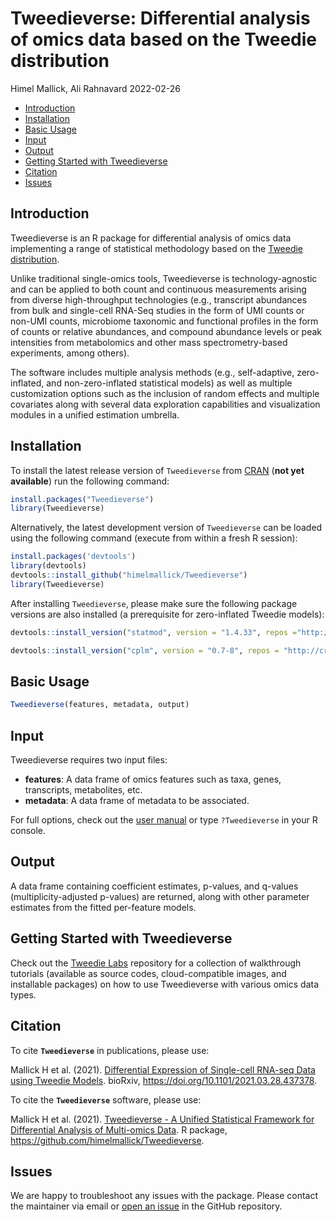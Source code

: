Tweedieverse: Differential analysis of omics data based on the Tweedie distribution
================
Himel Mallick, Ali Rahnavard
2022-02-26

-   [Introduction](#introduction)
-   [Installation](#installation)
-   [Basic Usage](#basic-usage)
-   [Input](#input)
-   [Output](#output)
-   [Getting Started with Tweedieverse](#getting-started-with-tweedieverse)
-   [Citation](#citation)
-   [Issues](#issues)

<!-- Himel Mallick -->
<!-- 2021-03-03 <img src="docs/logo.jpg" align="right" width="365px"/> -->
Introduction
------------

Tweedieverse is an R package for differential analysis of omics data implementing a range of statistical methodology based on the [Tweedie distribution](https://en.wikipedia.org/wiki/Tweedie_distribution).

Unlike traditional single-omics tools, Tweedieverse is technology-agnostic and can be applied to both count and continuous measurements arising from diverse high-throughput technologies (e.g., transcript abundances from bulk and single-cell RNA-Seq studies in the form of UMI counts or non-UMI counts, microbiome taxonomic and functional profiles in the form of counts or relative abundances, and compound abundance levels or peak intensities from metabolomics and other mass spectrometry-based experiments, among others).

The software includes multiple analysis methods (e.g., self-adaptive, zero-inflated, and non-zero-inflated statistical models) as well as multiple customization options such as the inclusion of random effects and multiple covariates along with several data exploration capabilities and visualization modules in a unified estimation umbrella.

Installation
------------

To install the latest release version of `Tweedieverse` from [CRAN](https://cran.r-project.org/) (**not yet available**) run the following command:

``` r
install.packages("Tweedieverse")
library(Tweedieverse)
```

Alternatively, the latest development version of `Tweedieverse` can be loaded using the following command (execute from within a fresh R session):

``` r
install.packages('devtools')
library(devtools)
devtools::install_github("himelmallick/Tweedieverse")
library(Tweedieverse)
```

After installing `Tweedieverse`, please make sure the following package versions are also installed (a prerequisite for zero-inflated Tweedie models):

``` r
devtools::install_version("statmod", version = "1.4.33", repos ="http://cran.us.r-project.org")
```

``` r
devtools::install_version("cplm", version = "0.7-8", repos = "http://cran.us.r-project.org")
```

Basic Usage
-----------

``` r
Tweedieverse(features, metadata, output)
```

Input
-----

Tweedieverse requires two input files:

-   **features**: A data frame of omics features such as taxa, genes, transcripts, metabolites, etc.
-   **metadata**: A data frame of metadata to be associated.

For full options, check out the [user manual](https://github.com/himelmallick/Tweedieverse/tree/master/vignettes) or type `?Tweedieverse` in your R console.

Output
------

A data frame containing coefficient estimates, p-values, and q-values (multiplicity-adjusted p-values) are returned, along with other parameter estimates from the fitted per-feature models.

Getting Started with Tweedieverse
---------------------------------

Check out the [Tweedie Labs](https://github.com/himelmallick/TweedieLabs/) repository for a collection of walkthrough tutorials (available as source codes, cloud-compatible images, and installable packages) on how to use Tweedieverse with various omics data types.

Citation
--------

To cite **`Tweedieverse`** in publications, please use:

Mallick H et al. (2021). [Differential Expression of Single-cell RNA-seq Data using Tweedie Models](https://www.biorxiv.org/content/10.1101/2021.03.28.437378v1). bioRxiv, <https://doi.org/10.1101/2021.03.28.437378>.

To cite the **`Tweedieverse`** software, please use:

Mallick H et al. (2021). [Tweedieverse - A Unified Statistical Framework for Differential Analysis of Multi-omics Data](https://github.com/himelmallick/Tweedieverse). R package, <https://github.com/himelmallick/Tweedieverse>.

Issues
------

We are happy to troubleshoot any issues with the package. Please contact the maintainer via email or [open an issue](https://github.com/himelmallick/tweedieverse/issues) in the GitHub repository.
